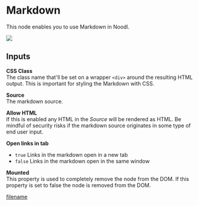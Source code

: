 # Markdown

This node enables you to use Markdown in Noodl.

<div class="ndl-images">
    <img src="/modules/markdown/markdown-nodes.png" class="ndl-image med"></img>  
</div>

## Inputs

**CSS Class**  
The class name that'll be set on a wrapper `<div>` around the resulting HTML output. This is important for styling the Markdown with CSS.

**Source**  
The markdown source.

**Allow HTML**  
If this is enabled any HTML in the *Source* will be rendered as HTML. Be mindful of security risks if the markdown source originates in some type of end user input.

**Open links in tab**  
* `true` Links in the markdown open in a new tab
* `false` Links in the markdown open in the same window

**Mounted**  
This property is used to completely remove the node from the DOM. If this property is set to false the node is removed from the DOM.

[filename](../../../nodes/advanced-style.md ':include')